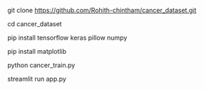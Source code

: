 git clone https://github.com/Rohith-chintham/cancer_dataset.git

cd cancer_dataset

pip install tensorflow keras pillow numpy

pip install matplotlib

python cancer_train.py

streamlit run app.py
